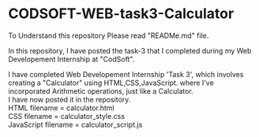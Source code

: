 # CODSOFT-WEB-task3-Calculator
To Understand this repository Please read "READMe.md" file.

In this repository, I have posted the task-3 that I completed during my Web Developement Internship at "CodSoft".

I have completed Web Developement Internship 'Task 3', which involves creating a "Calculator" using HTML,CSS,JavaScript. 
where I've incorporated Arithmetic operations, just like a Calculator. <br>
I have now posted it in the repository.<br>
HTML filename = calculator.html<br>
CSS filename = calculator_style.css<br>
JavaScript filename = calculator_script.js<br>
